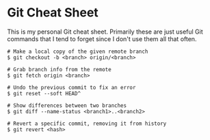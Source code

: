 # Git Cheat Sheet

This is my personal Git cheat sheet. Primarily these are just useful Git
commands that I tend to forget since I don't use them all that often.

    # Make a local copy of the given remote branch
    $ git checkout -b <branch> origin/<branch>

    # Grab branch info from the remote
    $ git fetch origin <branch>
    
    # Undo the previous commit to fix an error
    $ git reset --soft HEAD^

    # Show differences between two branches
    $ git diff --name-status <branch1>..<branch2>

    # Revert a specific commit, removing it from history
    $ git revert <hash>
